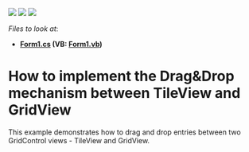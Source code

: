 <!-- default badges list -->
![](https://img.shields.io/endpoint?url=https://codecentral.devexpress.com/api/v1/VersionRange/128629852/14.2.7%2B)
[![](https://img.shields.io/badge/Open_in_DevExpress_Support_Center-FF7200?style=flat-square&logo=DevExpress&logoColor=white)](https://supportcenter.devexpress.com/ticket/details/T234664)
[![](https://img.shields.io/badge/📖_How_to_use_DevExpress_Examples-e9f6fc?style=flat-square)](https://docs.devexpress.com/GeneralInformation/403183)
<!-- default badges end -->
<!-- default file list -->
*Files to look at*:

* **[Form1.cs](./CS/GridSample/Form1.cs) (VB: [Form1.vb](./VB/GridSample/Form1.vb))**
<!-- default file list end -->
# How to implement the Drag&Drop mechanism between TileView and GridView


<p>This example demonstrates how to drag and drop entries between two GridControl views - TileView and GridView.</p>

<br/>


